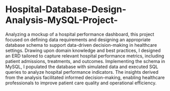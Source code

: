 # Hospital-Database-Design-Analysis-MySQL-Project-
Analyzing a mockup of a hospital performance dashboard, this project focused on defining data requirements and designing an appropriate database schema to support data-driven decision-making in healthcare settings. Drawing upon domain knowledge and best practices, I designed an ERD tailored to capture relevant hospital performance metrics, including patient admissions, treatments, and outcomes. Implementing the schema in MySQL, I populated the database with simulated data and executed SQL queries to analyze hospital performance indicators. The insights derived from the analysis facilitated informed decision-making, enabling healthcare professionals to improve patient care quality and operational efficiency.
